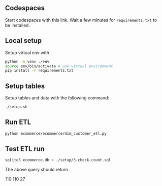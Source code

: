 
## Codespaces

Start codespaces with this link. Wait a few minutes for `requirements.txt` to be installed.

## Local setup
Setup virtual env with

```bash
python -m venv ./env               
source env/bin/activate # use virtual environment
pip install -r requirements.txt
```

## Setup tables

Setup tables and data with the following command:

```bash
./setup.sh
```

## Run ETL

```bash
python ecommerce/ecommerce/dim_customer_etl.py
```

## Test ETL run 

```bash
sqlite3 ecommerce.db < ./setup/3-check-count.sql 
```

The above query should return

110
110
27



